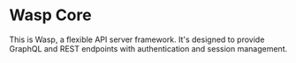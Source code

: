 # Wasp Core
This is Wasp, a flexible API server framework. It's designed to provide GraphQL and REST endpoints with authentication and session management.
